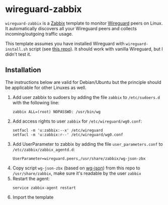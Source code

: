 # wireguard-zabbix
`wireguard-zabbix` is a [Zabbix](https://www.zabbix.com/) template to monitor [Wireguard](https://www.wireguard.com/) peers on Linux. It automatically discovers all your Wireguard peers and collects incoming/outgoing traffic usage.

This template assumes you have installed Wireguard with `wireguard-install.sh` script (see [this repo](https://github.com/Nyr/wireguard-install)). It should work with vanilla Wireguard, but I didn't test it.
## Installation
The instructions below are valid for Debian/Ubuntu but the principle should be applicable for other Linuxes as well.
1. Add user zabbix to sudoers by adding the file `zabbix` to `/etc/sudoers.d` with the following line:
   ```
   zabbix ALL=(root) NOPASSWD: /usr/bin/wg
   ```
2. Add access rights to user `zabbix` for `/etc/wireguard/wg0.conf`:
   ```
   setfacl -m 'u:zabbix:--x' /etc/wireguard
   setfacl -m 'u:zabbix:r--' /etc/wireguard/wg0.conf
   ```
3. Add UserParameter to zabbix by adding the file `user_parameters.conf` to `/etc/zabbix/zabbix_agentd.d`:
   ```
   UserParameter=wireguard.peers,/usr/share/zabbix/wg-json-zbx
   ```
4. Copy script `wg-json-zbx` (based on [wg-json](https://github.com/WireGuard/wireguard-tools/tree/master/contrib/json)) from this repo to `/usr/share/zabbix`, make sure it's readable by the user `zabbix`
5. Restart the agent:
   ```
   service zabbix-agent restart
   ```
6. Import the template

